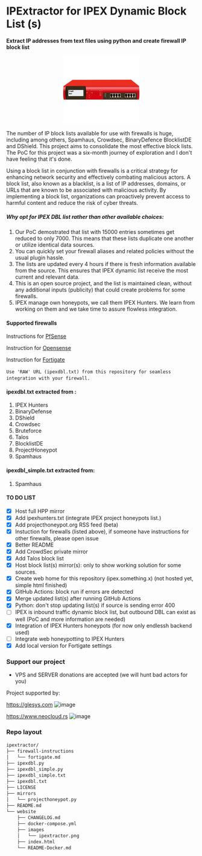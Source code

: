
# IPExtractor for IPEX Dynamic Block List (s)
<p style="margin-left: auto;margin-right: auto;">
<b> Extract IP addresses from text files using python and create firewall IP block list </b>
</p>
<div style="margin-left: auto;
            margin-right: auto;
            width: 40%">
<img src="website/images/ipextractor.png"  alt="Pixabay free firewall image" width="220" height="180">
</div>

The number of IP block lists available for use with firewalls is huge, including among others, Spamhaus, Crowdsec, BinaryDefence BlocklistDE and DShield. This project aims to consolidate the most effective block lists. The PoC for this project was a six-month journey of exploration and I don't have feeling that it's done.

Using a block list in conjunction with firewalls is a critical strategy for enhancing network security and effectively combating malicious actors. A block list, also known as a blacklist, is a list of IP addresses, domains, or URLs that are known to be associated with malicious activity. By implementing a block list, organizations can proactively prevent access to harmful content and reduce the risk of cyber threats.

##### Why opt for IPEX DBL list rather than other available choices:

1. Our PoC demostrated that list with 15000 entries sometimes get reduced to only 7000. This means that these lists duplicate one another or utilize identical data sources. 
2. You can quickly set your firewall aliases and related policies without the usual plugin hassle.
3. The lists are updated every 4 hours if there is fresh information available from the source. This ensures that IPEX dynamic list receive the most current and relevant data.
4. This is an open source project, and the list is maintained clean, without any additional inputs (publicity) that could create problems for some firewalls.
5. IPEX manage own honeypots, we call them IPEX Hunters. We learn from working on them and we take time to assure flowless integration.

#### Supported firewalls

Instructions for [PfSense](https://www.provya.com/blog/pfsense-opnsense-blocking-bad-risky-ip-addresses/)

Instruction for [Opensense](https://docs.opnsense.org/manual/how-tos/edrop.html)

Instruction for [Fortigate](https://docs.fortinet.com/document/fortigate/7.2.4/administration-guide/891236/ip-address-threat-feed)

`` Use 'RAW' URL (ipexdbl.txt) from this repository for seamless integration with your firewall. ``

#### ipexdbl.txt extracted from :

1. IPEX Hunters
2. BinaryDefense
3. DShield
4. Crowdsec
5. Bruteforce
6. Talos
7. BlocklistDE
8. ProjectHoneypot
9. Spamhaus

#### ipexdbl_simple.txt extracted from:
1. Spamhaus

#### TO DO LIST
- [x] Host full HPP mirror
- [x] Add ipexhunters.txt (integrate IPEX project honeypots list.)
- [x] Add projecthoneypot.org RSS feed (beta)
- [x] Instuction for firewalls (listed above), if someone have instructions for other firewalls, please open issue
- [x] Better README
- [x] Add CrowdSec private mirror
- [x] Add Talos block list
- [x] Host block list(s) mirror(s): only to show working solution for some sources.
- [x] Create web home for this repository (ipex.something.x) (not hosted yet, simple html finished)
- [x] GitHub Actions: block run if errors are detected
- [x] Merge updated list(s) after running GitHub Actions
- [x] Python: don't stop updating list(s) if source is sending error 400
- [ ] IPEX is inbound traffic dynamic block list, but outbound DBL can exist as well (PoC and more information are needed)
- [x] Integration of IPEX Hunters honeypots (for now only endlessh backend used)
- [ ] Integrate web honeypotting to IPEX Hunters 
- [x] Add local version for Fortigate settings

### Support our project

- VPS and SERVER donations are accepted (we will hunt bad actors for you)

Project supported by:

https://glesys.com
      ![image](https://github.com/user-attachments/assets/ab142032-67c2-4c39-b5b9-8c5e116732c7)

https://www.neocloud.rs
      ![image](https://github.com/user-attachments/assets/3248351d-76b2-4075-b1c9-9171b8a10951)


### Repo layout
```
ipextractor/
├── firewall-instructions
│   └── fortigate.md
├── ipexdbl.py
├── ipexdbl_simple.py
├── ipexdbl_simple.txt
├── ipexdbl.txt
├── LICENSE
├── mirrors
│   └── projecthoneypot.py
├── README.md
└── website
    ├── CHANGELOG.md
    ├── docker-compose.yml
    ├── images
    │   └── ipextractor.png
    ├── index.html
    └── README-Docker.md
```
